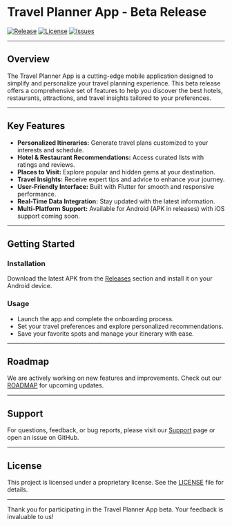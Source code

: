 # Travel Planner App - Beta Release

[![Release](https://img.shields.io/github/v/release/yourusername/travel-planner-app?style=flat-square)](https://github.com/yourusername/travel-planner-app/releases)
[![License](https://img.shields.io/badge/license-Proprietary-blue.svg?style=flat-square)](LICENSE)
[![Issues](https://img.shields.io/github/issues/yourusername/travel-planner-app?style=flat-square)](https://github.com/yourusername/travel-planner-app/issues)

---

## Overview

The Travel Planner App is a cutting-edge mobile application designed to simplify and personalize your travel planning experience. This beta release offers a comprehensive set of features to help you discover the best hotels, restaurants, attractions, and travel insights tailored to your preferences.

---

## Key Features

- **Personalized Itineraries:** Generate travel plans customized to your interests and schedule.
- **Hotel & Restaurant Recommendations:** Access curated lists with ratings and reviews.
- **Places to Visit:** Explore popular and hidden gems at your destination.
- **Travel Insights:** Receive expert tips and advice to enhance your journey.
- **User-Friendly Interface:** Built with Flutter for smooth and responsive performance.
- **Real-Time Data Integration:** Stay updated with the latest information.
- **Multi-Platform Support:** Available for Android (APK in releases) with iOS support coming soon.

---

## Getting Started

### Installation

Download the latest APK from the [Releases](https://github.com/yourusername/travel-planner-app/releases) section and install it on your Android device.

### Usage

- Launch the app and complete the onboarding process.
- Set your travel preferences and explore personalized recommendations.
- Save your favorite spots and manage your itinerary with ease.

---

## Roadmap

We are actively working on new features and improvements. Check out our [ROADMAP](ROADMAP.md) for upcoming updates.

---

## Support

For questions, feedback, or bug reports, please visit our [Support](support/contact.md) page or open an issue on GitHub.

---

## License

This project is licensed under a proprietary license. See the [LICENSE](LICENSE) file for details.

---

Thank you for participating in the Travel Planner App beta. Your feedback is invaluable to us!
